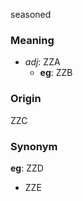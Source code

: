 seasoned
### Meaning
+ _adj_: ZZA
    + __eg__: ZZB

### Origin

ZZC

### Synonym

__eg__: ZZD

+ ZZE


